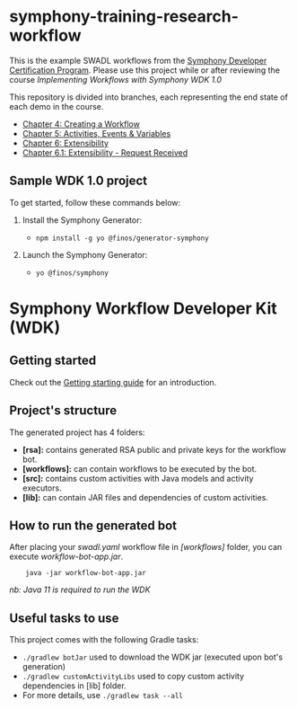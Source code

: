 # symphony-training-research-workflow

This is the example SWADL workflows from the [Symphony Developer Certification Program](https://learn.symphony.com).  Please use this project while or after reviewing the course *Implementing Workflows with Symphony WDK 1.0*

This repository is divided into branches, each representing the end state of each demo in the course.
* [Chapter 4: Creating a Workflow](https://github.com/SymphonyPlatformSolutions/symphony-training-research-workflow/tree/chapter-4)
* [Chapter 5: Activities, Events & Variables](https://github.com/SymphonyPlatformSolutions/symphony-training-research-workflow/tree/chapter-5)
* [Chapter 6: Extensibility](https://github.com/SymphonyPlatformSolutions/symphony-training-research-workflow/tree/chapter-6)
* [Chapter 6.1: Extensibility - Request Received](https://github.com/SymphonyPlatformSolutions/symphony-training-research-workflow/tree/chapter-6.1)

## Sample WDK 1.0 project
To get started, follow these commands below:

1. Install the Symphony Generator:
    - `npm install -g yo @finos/generator-symphony`

2. Launch the Symphony Generator:
    - `yo @finos/symphony`


# Symphony Workflow Developer Kit (WDK)

## Getting started
Check out the [Getting starting guide](https://github.com/finos/symphony-wdk/blob/master/docs/getting-started.md) for an introduction.

## Project's structure
The generated project has 4 folders:
- **[rsa]:** contains generated RSA public and private keys for the workflow bot.
- **[workflows]:** can contain workflows to be executed by the bot.
- **[src]:** contains custom activities with Java models and activity executors.
- **[lib]:** can contain JAR files and dependencies of custom activities.

## How to run the generated bot
After placing your _swadl.yaml_ workflow file in _[workflows]_ folder, you can execute _workflow-bot-app.jar_.
````shell
    java -jar workflow-bot-app.jar
````
_nb: Java 11 is required to run the WDK_

## Useful tasks to use
This project comes with the following Gradle tasks:
- ``./gradlew botJar`` used to download the WDK jar (executed upon bot's generation)
- ``./gradlew customActivityLibs`` used to copy custom activity dependencies in [lib] folder.
- For more details, use ``./gradlew task --all``